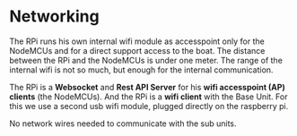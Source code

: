 # Networking

The RPi runs his own internal wifi module as accesspoint only for the NodeMCUs
and for a direct support access to the boat. The distance between the RPi
and the NodeMCUs is under one meter. The range of the internal wifi is not so much,
but enough for the internal communication.
 
The RPi is a **Websocket** and **Rest API Server** for his **wifi accesspoint (AP) clients**  (the NodeMCUs).
And the RPi is a **wifi client** with the Base Unit. For this we use a second usb wifi module,
plugged directly on the raspberry pi.
 
No network wires needed to communicate with the sub units.